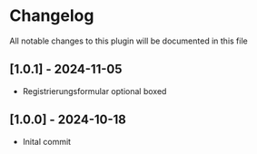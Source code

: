 # Changelog
All notable changes to this plugin will be documented in this file

## [1.0.1] - 2024-11-05
- Registrierungsformular optional boxed

## [1.0.0] - 2024-10-18
- Inital commit